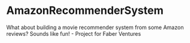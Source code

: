 # AmazonRecommenderSystem
What about building a movie recommender system from some Amazon reviews? Sounds like fun! - Project for Faber Ventures
